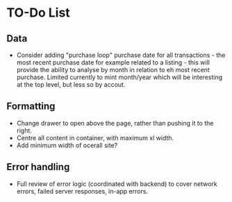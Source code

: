 # TO-Do List

## Data

- Consider adding "purchase loop" purchase date for all transactions - the most recent purchase date for example related to a listing - this will provide the ability to analyse by month in relation to eh most recent purchase. Limited currently to mint month/year which will be interesting at the top level, but less so by accout.

## Formatting

- Change drawer to open above the page, rather than pushing it to the right.
- Centre all content in container, with maximum xl width.
- Add minimum width of ocerall site?

## Error handling

- Full review of error logic (coordinated with backend) to cover network errors, failed server responses, in-app errors.
